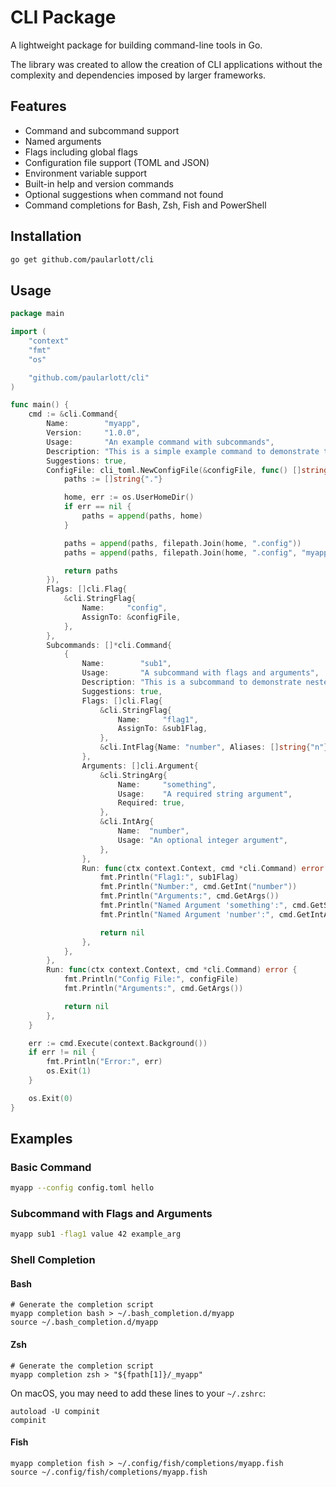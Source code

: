 # CLI Package

A lightweight package for building command-line tools in Go.

The library was created to allow the creation of CLI applications without the complexity and dependencies imposed by larger frameworks.

## Features

- Command and subcommand support
- Named arguments
- Flags including global flags
- Configuration file support (TOML and JSON)
- Environment variable support
- Built-in help and version commands
- Optional suggestions when command not found
- Command completions for Bash, Zsh, Fish and PowerShell

## Installation

```bash
go get github.com/paularlott/cli
```

## Usage

```go
package main

import (
	"context"
	"fmt"
	"os"

	"github.com/paularlott/cli"
)

func main() {
	cmd := &cli.Command{
		Name:        "myapp",
		Version:     "1.0.0",
		Usage:       "An example command with subcommands",
		Description: "This is a simple example command to demonstrate the CLI package features.",
		Suggestions: true,
		ConfigFile: cli_toml.NewConfigFile(&configFile, func() []string {
			paths := []string{"."}

			home, err := os.UserHomeDir()
			if err == nil {
				paths = append(paths, home)
			}

			paths = append(paths, filepath.Join(home, ".config"))
			paths = append(paths, filepath.Join(home, ".config", "myapp"))

			return paths
		}),
		Flags: []cli.Flag{
			&cli.StringFlag{
				Name:     "config",
				AssignTo: &configFile,
			},
		},
		Subcommands: []*cli.Command{
			{
				Name:        "sub1",
				Usage:       "A subcommand with flags and arguments",
				Description: "This is a subcommand to demonstrate nested commands.",
				Suggestions: true,
				Flags: []cli.Flag{
					&cli.StringFlag{
						Name:     "flag1",
						AssignTo: &sub1Flag,
					},
					&cli.IntFlag{Name: "number", Aliases: []string{"n"}, DefaultValue: 1, Usage: "Some number"},
				},
				Arguments: []cli.Argument{
					&cli.StringArg{
						Name:     "something",
						Usage:    "A required string argument",
						Required: true,
					},
					&cli.IntArg{
						Name:  "number",
						Usage: "An optional integer argument",
					},
				},
				Run: func(ctx context.Context, cmd *cli.Command) error {
					fmt.Println("Flag1:", sub1Flag)
					fmt.Println("Number:", cmd.GetInt("number"))
					fmt.Println("Arguments:", cmd.GetArgs())
					fmt.Println("Named Argument 'something':", cmd.GetStringArg("something"))
					fmt.Println("Named Argument 'number':", cmd.GetIntArg("number"))

					return nil
				},
			},
		},
		Run: func(ctx context.Context, cmd *cli.Command) error {
			fmt.Println("Config File:", configFile)
			fmt.Println("Arguments:", cmd.GetArgs())

			return nil
		},
	}

	err := cmd.Execute(context.Background())
	if err != nil {
		fmt.Println("Error:", err)
		os.Exit(1)
	}

	os.Exit(0)
}
```

## Examples

### Basic Command

```bash
myapp --config config.toml hello
```

### Subcommand with Flags and Arguments

```bash
myapp sub1 -flag1 value 42 example_arg
```

### Shell Completion

#### Bash

```shell
# Generate the completion script
myapp completion bash > ~/.bash_completion.d/myapp
source ~/.bash_completion.d/myapp
```

#### Zsh

```shell
# Generate the completion script
myapp completion zsh > "${fpath[1]}/_myapp"
```

On macOS, you may need to add these lines to your `~/.zshrc`:

```shell
autoload -U compinit
compinit
```

#### Fish

```shell
myapp completion fish > ~/.config/fish/completions/myapp.fish
source ~/.config/fish/completions/myapp.fish
```
